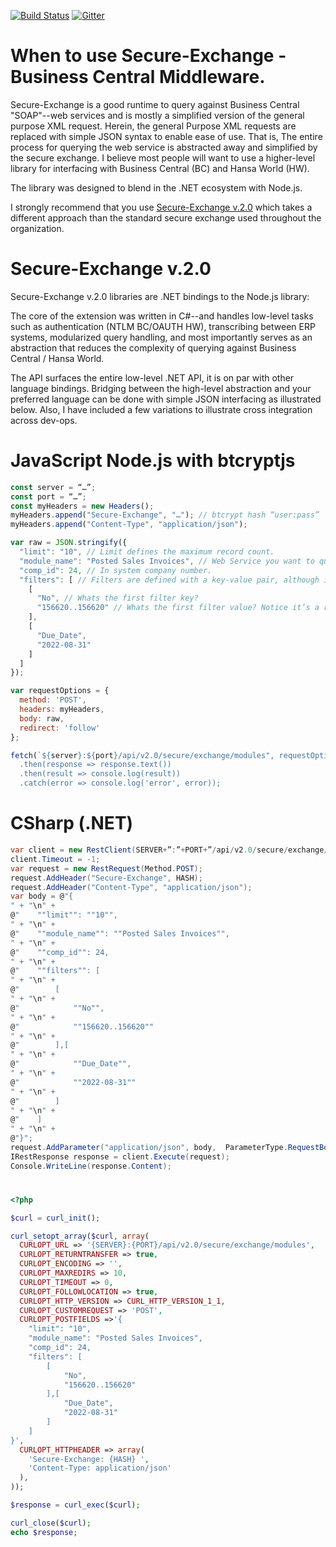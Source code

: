 [![Build Status](https://travis-ci.org/migueldeicaza/TensorFlowSharp.svg?branch=master)](https://travis-ci.org/migueldeicaza/TensorFlowSharp)
[![Gitter](https://badges.gitter.im/Join%20Chat.svg)](https://gitter.im/TensorFlowSharp)

# When to use Secure-Exchange - Business Central Middleware.

Secure-Exchange is a good runtime to query against Business Central "SOAP"--web services 
and is mostly a simplified version of the general purpose XML request. Herein, the general
Purpose XML requests are replaced with simple JSON syntax to enable ease of use. That is, 
The entire process for querying the web service is abstracted away and simplified by the secure
exchange. I believe most people will want to use a higher-level library for interfacing with 
Business Central (BC) and Hansa World (HW). 

The library was designed to blend in the .NET ecosystem with Node.js.

I strongly recommend that you use
[Secure-Exchange v.2.0](#) which takes a different approach than the standard secure exchange used throughout the organization.


# Secure-Exchange v.2.0

Secure-Exchange v.2.0 libraries are .NET bindings to the Node.js library:

The core of the extension was written in C#--and handles low-level tasks such as
authentication (NTLM BC/OAUTH HW), transcribing between ERP systems, modularized query handling, 
and most importantly serves as an abstraction that reduces the complexity of querying 
against Business Central / Hansa World.

The API surfaces the entire low-level .NET API, it is on par with other
language bindings.  Bridging between the high-level abstraction and your
preferred language can be done with simple JSON interfacing as illustrated
below. Also, I have included a few variations to illustrate cross integration
across dev-ops.

# JavaScript Node.js with btcryptjs

```javascript
const server = “…”;
const port = “…”;
const myHeaders = new Headers();
myHeaders.append("Secure-Exchange", "…"); // btcrypt hash “user:pass”
myHeaders.append("Content-Type", "application/json");

var raw = JSON.stringify({
  "limit": "10", // Limit defines the maximum record count.
  "module_name": "Posted Sales Invoices", // Web Service you want to query.
  "comp_id": 24, // In system company number.
  "filters": [ // Filters are defined with a key-value pair, although in this case, in a sequential array.
    [ 
      "No", // Whats the first filter key?
      "156620..156620" // Whats the first filter value? Notice it’s a range between 156620 and 156620
    ],
    [
      "Due_Date",
      "2022-08-31"
    ]
  ]
});

var requestOptions = {
  method: 'POST',
  headers: myHeaders,
  body: raw,
  redirect: 'follow'
};

fetch(`${server}:${port}/api/v2.0/secure/exchange/modules", requestOptions)
  .then(response => response.text())
  .then(result => console.log(result))
  .catch(error => console.log('error', error));
```

# CSharp (.NET)
```csharp
var client = new RestClient(SERVER+”:”+PORT+”/api/v2.0/secure/exchange/modules");
client.Timeout = -1;
var request = new RestRequest(Method.POST);
request.AddHeader("Secure-Exchange", HASH);
request.AddHeader("Content-Type", "application/json");
var body = @"{
" + "\n" +
@"    ""limit"": ""10"",
" + "\n" +
@"    ""module_name"": ""Posted Sales Invoices"",
" + "\n" +
@"    ""comp_id"": 24,
" + "\n" +
@"    ""filters"": [
" + "\n" +
@"        [
" + "\n" +
@"            ""No"",
" + "\n" +
@"            ""156620..156620""
" + "\n" +
@"        ],[
" + "\n" +
@"            ""Due_Date"",
" + "\n" +
@"            ""2022-08-31""
" + "\n" +
@"        ]
" + "\n" +
@"    ]
" + "\n" +
@"}";
request.AddParameter("application/json", body,  ParameterType.RequestBody);
IRestResponse response = client.Execute(request);
Console.WriteLine(response.Content);
```
#
```php
<?php

$curl = curl_init();

curl_setopt_array($curl, array(
  CURLOPT_URL => '{SERVER}:{PORT}/api/v2.0/secure/exchange/modules',
  CURLOPT_RETURNTRANSFER => true,
  CURLOPT_ENCODING => '',
  CURLOPT_MAXREDIRS => 10,
  CURLOPT_TIMEOUT => 0,
  CURLOPT_FOLLOWLOCATION => true,
  CURLOPT_HTTP_VERSION => CURL_HTTP_VERSION_1_1,
  CURLOPT_CUSTOMREQUEST => 'POST',
  CURLOPT_POSTFIELDS =>'{
    "limit": "10",
    "module_name": "Posted Sales Invoices",
    "comp_id": 24,
    "filters": [
        [
            "No",
            "156620..156620"
        ],[
            "Due_Date",
            "2022-08-31"
        ]
    ]
}',
  CURLOPT_HTTPHEADER => array(
    'Secure-Exchange: {HASH} ',
    'Content-Type: application/json'
  ),
));

$response = curl_exec($curl);

curl_close($curl);
echo $response;
```



